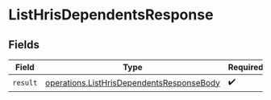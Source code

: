 # ListHrisDependentsResponse


## Fields

| Field                                                                                                  | Type                                                                                                   | Required                                                                                               | Description                                                                                            |
| ------------------------------------------------------------------------------------------------------ | ------------------------------------------------------------------------------------------------------ | ------------------------------------------------------------------------------------------------------ | ------------------------------------------------------------------------------------------------------ |
| `result`                                                                                               | [operations.ListHrisDependentsResponseBody](../../models/operations/listhrisdependentsresponsebody.md) | :heavy_check_mark:                                                                                     | N/A                                                                                                    |